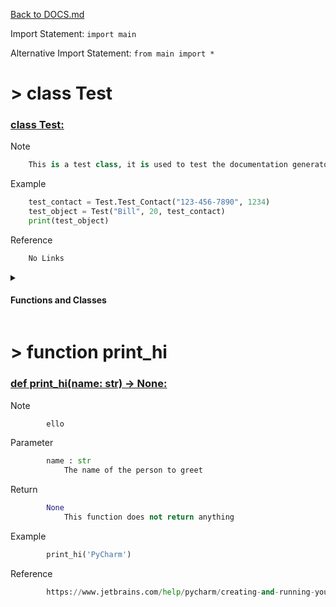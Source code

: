 [Back to DOCS.md](DOCS.md)

Import Statement: `import main`

Alternative Import Statement: `from main import *`

# >  class Test #

### [class Test:](./../main.py#L4) 

Note

```python
    This is a test class, it is used to test the documentation generator
```

Example

```python
    test_contact = Test.Test_Contact("123-456-7890", 1234)
    test_object = Test("Bill", 20, test_contact)
    print(test_object)
```

Reference

```python
    No Links
```


 <details>
<summary>

#### Functions and Classes

</summary>

# >  >  class Test.Test_Contact #

### [class Test_Contact:](./../main.py#L20) 

Note

```python
        This is a test class, it is used to test the documentation generator
```

Example

```python
        test_contact = Test.Test_Contact("123-456-7890", 1234)
        print(test_contact)
```

Reference

```python
        No Links
```


 <details>
<summary>

#### Functions and Classes

</summary>

# >  >  >  function Test.Test_Contact.init #

### [def __init__(self, phone: str, address: int):](./../main.py#L36) 

Note

```python
            This function is called when the object is created
```

Parameter

```python
            phone : str
                The phone number of the person to greet
            address : int
                The address of the person to greet
```

Return

```python
            None
                This function does not return anything
```

Example

```python
            address_object = Test.Test_Contact("123-456-7890", 1234)
```

Reference

```python
            No Links
```

# >  >  >  function Test.Test_Contact.str #

### [def __str__(self):](./../main.py#L63) 

Note

```python
            This function is called when the object is printed
```

Parameter

```python
            None
```

Return

```python
            str
                This function returns a string representation of the object
```

Example

```python
            address_object = Test.Test_Contact("123-456-7890", 1234)
            print(address_object)
```

Reference

```python
            No Links
```

</details>

# >  >  function Test.init #

### [def __init__(self, name: str, age: int, contact: Test_Contact):](./../main.py#L90) 

Note

```python
        This function is called when the object is created
```

Parameter

```python
        name : str
            The name of the person to greet
        age : int
            The age of the person to greet
```

Return

```python
        None
            This function does not return anything
```

Example

```python
        test_object = Test("Bill", 20)
```

Reference

```python
        No Links
```

# >  >  function Test.str #

### [def __str__(self):](./../main.py#L119) 

Note

```python
        This function is called when the object is printed
```

Parameter

```python
        None
```

Return

```python
        str
            This function returns a string representation of the object
```

Example

```python
        test_object = Test("Bill", 20)
        print(test_object)
```

Reference

```python
        No Links
```

</details>

# >  function print_hi #

### [def print_hi(name: str) -> None:](./../main.py#L146) 

Note

```python
        ello
```

Parameter

```python
        name : str
            The name of the person to greet
```

Return

```python
        None
            This function does not return anything
```

Example

```python
        print_hi('PyCharm')
```

Reference

```python
        https://www.jetbrains.com/help/pycharm/creating-and-running-your-first-python-project.html
```

